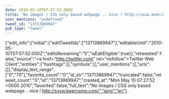 ```yaml
---
date: 2010-05-10T07:27:52.000Z
title: "No images / CSS only based webpage .. nice ! http://sxsw.beercamp.com/″"
user_mentions: "undefined"
tweet_id: "13713869947"
pub_type: "tweet"
---
```

{"edit_info":{"initial":{"editTweetIds":["13713869947"],"editableUntil":"2010-05-10T07:57:52.000Z","editsRemaining":"5","isEditEligible":true}},"retweeted":false,"source":"<a href=\"http://twitter.com\" rel=\"nofollow\">Twitter Web Client</a>","entities":{"hashtags":[],"symbols":[],"user_mentions":[],"urls":[]},"display_text_range":["0","70"],"favorite_count":"0","id_str":"13713869947","truncated":false,"retweet_count":"0","id":"13713869947","created_at":"Mon May 10 07:27:52 +0000 2010","favorited":false,"full_text":"No images / CSS only based webpage .. nice ! http://sxsw.beercamp.com/","lang":"en"}
